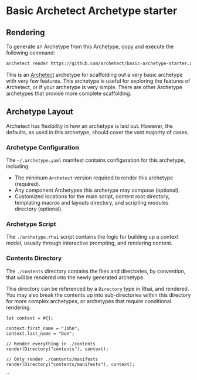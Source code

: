 # Basic Archetect Archetype starter

## Rendering

To generate an Archetype from this Archetype, copy and execute the following command:

```sh
archetect render https://github.com/archetect/basic-archetype-starter.archetype.git
```

This is an [Archetect](https://archetect.github.io/) archetype for scaffolding
out a very basic archetype with very few features. This archetype is useful for
exploring the features of Archetect, or if your archetype is very simple. There
are other Archetype archetypes that provide more complete scaffolding.

## Archetype Layout

Archetect has flexibility in how an archetype is laid out. However, the defaults,
as used in this archetype, should cover the vast majority of cases.

### Archetype Configuration

The `~/.archetype.yaml` manifest contains configuration for this archetype,
including:

- The minimum `Archetect` version required to render this archetype (required).
- Any component Archetypes this archetype may compose (optional).
- Customized locations for the main script, content root directory, templating
  macros and layouts directory, and scripting modules directory (optional).

### Archetype Script

The `./archetype.rhai` script contains the logic for building up a context model,
usually through interactive prompting, and rendering content.

### Contents Directory

The `./contents` directory contains the files and directories, by convention,
that will be rendered into the newly generated archetype.

This directory can be referenced by a `Directory` type in Rhai, and rendered.
You may also break the contents up into sub-directories within this directory
for more complex archetypes, or archetypes that require conditional rendering.

```rhai
let context = #{};

context.first_name = "John";
context.last_name = "Doe";

// Render everything in ./contents
render(Directory("contents"), context);

// Only render ./contents/manifests
render(Directory("contents/manifests"), context);
````

``
